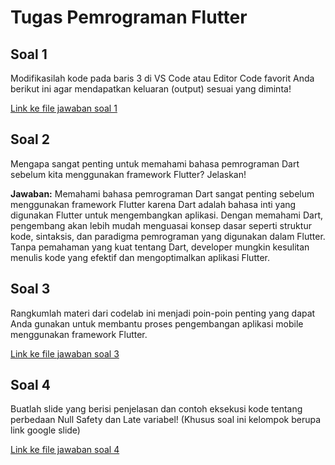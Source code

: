 # Tugas Pemrograman Flutter

## Soal 1
Modifikasilah kode pada baris 3 di VS Code atau Editor Code favorit Anda berikut ini agar mendapatkan keluaran (output) sesuai yang diminta!

[Link ke file jawaban soal 1](soal1.dart)

## Soal 2
Mengapa sangat penting untuk memahami bahasa pemrograman Dart sebelum kita menggunakan framework Flutter? Jelaskan!

**Jawaban:** Memahami bahasa pemrograman Dart sangat penting sebelum menggunakan framework Flutter karena Dart adalah bahasa inti yang digunakan Flutter untuk mengembangkan aplikasi. Dengan memahami Dart, pengembang akan lebih mudah menguasai konsep dasar seperti struktur kode, sintaksis, dan paradigma pemrograman yang digunakan dalam Flutter. Tanpa pemahaman yang kuat tentang Dart, developer mungkin kesulitan menulis kode yang efektif dan mengoptimalkan aplikasi Flutter.

## Soal 3
Rangkumlah materi dari codelab ini menjadi poin-poin penting yang dapat Anda gunakan untuk membantu proses pengembangan aplikasi mobile menggunakan framework Flutter.

[Link ke file jawaban soal 3](P2_P_MOBILE_3C_26_Wahyudi.pdf)

## Soal 4
Buatlah slide yang berisi penjelasan dan contoh eksekusi kode tentang perbedaan Null Safety dan Late variabel! (Khusus soal ini kelompok berupa link google slide)

[Link ke file jawaban soal 4](P2_Kelompok6.pdf)
